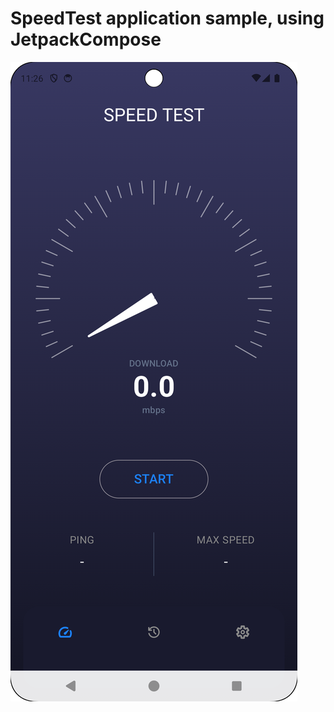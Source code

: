 

# SpeedTest application sample, using JetpackCompose

<img src="https://github.com/amirdorri/speedTestApp/blob/master/app/src/main/res/drawable/first.png" style="size:500px;">

